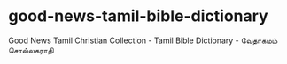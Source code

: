 # good-news-tamil-bible-dictionary
Good News Tamil Christian Collection - Tamil Bible Dictionary - வேதாகமம் சொல்லகராதி
